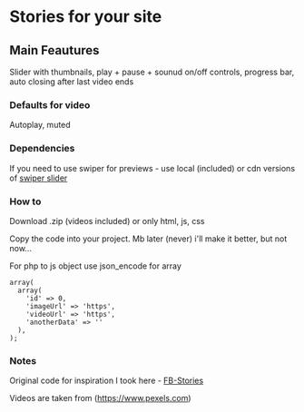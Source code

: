 # Stories for your site

## Main Feautures

Slider with thumbnails, play + pause + sounud on/off controls, progress bar, auto closing after last video ends

### Defaults for video

Autoplay, muted

### Dependencies

If you need to use swiper for previews - use local (included) or cdn versions of [swiper slider](https://swiperjs.com)

### How to

Download .zip (videos included) or only html, js, css

Copy the code into your project. Mb later (never) i'll make it better, but not now...

For php to js object use json_encode for array

```
array(
  array(
    'id' => 0,
	'imageUrl' => 'https',
	'videoUrl' => 'https',
	'anotherData' => ''
  ),
);
```

### Notes

Original code for inspiration I took here - [FB-Stories](https://github.com/livebloggerofficial/FB-Stories/)

Videos are taken from (https://www.pexels.com)